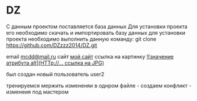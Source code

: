 # DZ
С данным проектом поставляется база данных
Для установки проекта его необходимо скачать и импортировать базу данных
для установки проекта необходимо выполнить данную команду:
git clone https://github.com/DZzzz2014/DZ.git

email [mcdd@mail.ru](mcdd@mail)
сайт [мой сайт](http://...)
ссылка на картинку [![значение атрибута alt](HTTp://... ссылка на JPG)](http://...)

был создан новый пользователь user2

тренируемся мержить измененяи в однром файле - создаем конфликт - изменеия под мастером

